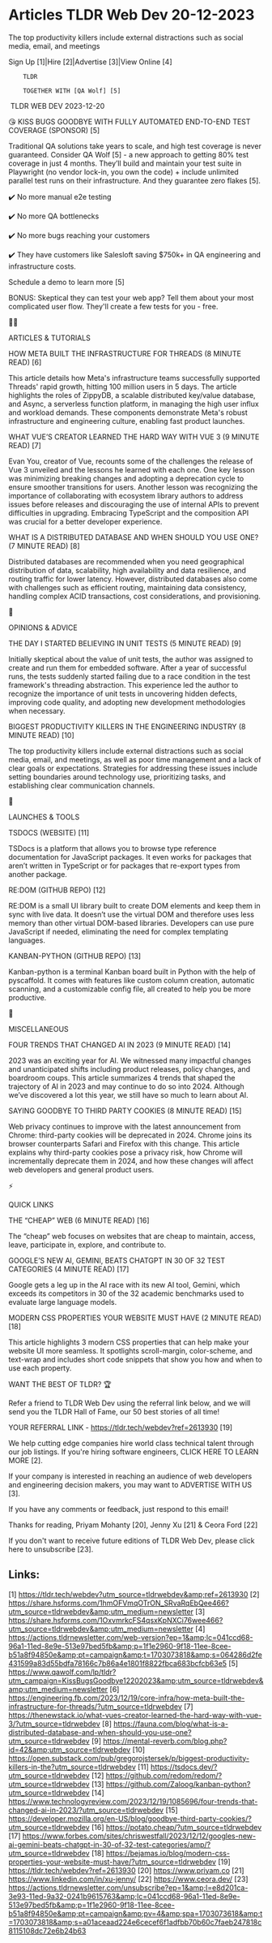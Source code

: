 # Articles TLDR Web Dev 20-12-2023

The top productivity killers include external distractions such as
social media, email, and meetings  

Sign Up [1]|Hire [2]|Advertise [3]|View Online [4] 

		TLDR 

		TOGETHER WITH [QA Wolf] [5]

 TLDR WEB DEV 2023-12-20

 😘 KISS BUGS GOODBYE WITH FULLY AUTOMATED END-TO-END TEST COVERAGE
(SPONSOR) [5] 

 Traditional QA solutions take years to scale, and high test coverage
is never guaranteed. Consider QA Wolf [5] - a new approach to getting
80% test coverage in just 4 months.
They’ll build and maintain your test suite in Playwright (no vendor
lock-in, you own the code) + include unlimited parallel test runs on
their infrastructure. And they guarantee zero flakes [5].

✔️ No more manual e2e testing

✔️ No more QA bottlenecks

✔️ No more bugs reaching your customers

✔️ They have customers like Salesloft saving $750k+ in QA
engineering and infrastructure costs.

Schedule a demo to learn more [5]

BONUS: Skeptical they can test your web app? Tell them about your most
complicated user flow. They'll create a few tests for you - free.

🧑‍💻 

ARTICLES & TUTORIALS

 HOW META BUILT THE INFRASTRUCTURE FOR THREADS (8 MINUTE READ) [6] 

 This article details how Meta's infrastructure teams successfully
supported Threads' rapid growth, hitting 100 million users in 5 days.
The article highlights the roles of ZippyDB, a scalable distributed
key/value database, and Async, a serverless function platform, in
managing the high user influx and workload demands. These components
demonstrate Meta's robust infrastructure and engineering culture,
enabling fast product launches. 

 WHAT VUE’S CREATOR LEARNED THE HARD WAY WITH VUE 3 (9 MINUTE READ)
[7] 

 Evan You, creator of Vue, recounts some of the challenges the release
of Vue 3 unveiled and the lessons he learned with each one. One key
lesson was minimizing breaking changes and adopting a deprecation
cycle to ensure smoother transitions for users. Another lesson was
recognizing the importance of collaborating with ecosystem library
authors to address issues before releases and discouraging the use of
internal APIs to prevent difficulties in upgrading. Embracing
TypeScript and the composition API was crucial for a better developer
experience. 

 WHAT IS A DISTRIBUTED DATABASE AND WHEN SHOULD YOU USE ONE? (7 MINUTE
READ) [8] 

 Distributed databases are recommended when you need geographical
distribution of data, scalability, high availability and data
resilience, and routing traffic for lower latency. However,
distributed databases also come with challenges such as efficient
routing, maintaining data consistency, handling complex ACID
transactions, cost considerations, and provisioning. 

🧠 

OPINIONS & ADVICE

 THE DAY I STARTED BELIEVING IN UNIT TESTS (5 MINUTE READ) [9] 

 Initially skeptical about the value of unit tests, the author was
assigned to create and run them for embedded software. After a year of
successful runs, the tests suddenly started failing due to a race
condition in the test framework's threading abstraction. This
experience led the author to recognize the importance of unit tests in
uncovering hidden defects, improving code quality, and adopting new
development methodologies when necessary. 

 BIGGEST PRODUCTIVITY KILLERS IN THE ENGINEERING INDUSTRY (8 MINUTE
READ) [10] 

 The top productivity killers include external distractions such as
social media, email, and meetings, as well as poor time management and
a lack of clear goals or expectations. Strategies for addressing these
issues include setting boundaries around technology use, prioritizing
tasks, and establishing clear communication channels. 

🚀 

LAUNCHES & TOOLS

 TSDOCS (WEBSITE) [11] 

 TSDocs is a platform that allows you to browse type reference
documentation for JavaScript packages. It even works for packages that
aren’t written in TypeScript or for packages that re-export types
from another package. 

 RE:DOM (GITHUB REPO) [12] 

 RE:DOM is a small UI library built to create DOM elements and keep
them in sync with live data. It doesn’t use the virtual DOM and
therefore uses less memory than other virtual DOM-based libraries.
Developers can use pure JavaScript if needed, eliminating the need for
complex templating languages. 

 KANBAN-PYTHON (GITHUB REPO) [13] 

 Kanban-python is a terminal Kanban board built in Python with the
help of pyscaffold. It comes with features like custom column
creation, automatic scanning, and a customizable config file, all
created to help you be more productive. 

🎁 

MISCELLANEOUS

 FOUR TRENDS THAT CHANGED AI IN 2023 (9 MINUTE READ) [14] 

 2023 was an exciting year for AI. We witnessed many impactful changes
and unanticipated shifts including product releases, policy changes,
and boardroom coups. This article summarizes 4 trends that shaped the
trajectory of AI in 2023 and may continue to do so into 2024. Although
we’ve discovered a lot this year, we still have so much to learn
about AI. 

 SAYING GOODBYE TO THIRD PARTY COOKIES (8 MINUTE READ) [15] 

 Web privacy continues to improve with the latest announcement from
Chrome: third-party cookies will be deprecated in 2024. Chrome joins
its browser counterparts Safari and Firefox with this change. This
article explains why third-party cookies pose a privacy risk, how
Chrome will incrementally deprecate them in 2024, and how these
changes will affect web developers and general product users. 

⚡ 

QUICK LINKS

 THE “CHEAP” WEB (6 MINUTE READ) [16] 

 The “cheap” web focuses on websites that are cheap to maintain,
access, leave, participate in, explore, and contribute to. 

 GOOGLE’S NEW AI, GEMINI, BEATS CHATGPT IN 30 OF 32 TEST CATEGORIES
(4 MINUTE READ) [17] 

 Google gets a leg up in the AI race with its new AI tool, Gemini,
which exceeds its competitors in 30 of the 32 academic benchmarks used
to evaluate large language models. 

 MODERN CSS PROPERTIES YOUR WEBSITE MUST HAVE (2 MINUTE READ) [18] 

 This article highlights 3 modern CSS properties that can help make
your website UI more seamless. It spotlights scroll-margin,
color-scheme, and text-wrap and includes short code snippets that show
you how and when to use each property. 

WANT THE BEST OF TLDR? 🏆

Refer a friend to TLDR Web Dev using the referral link below, and we
will send you the TLDR Hall of Fame, our 50 best stories of all time!

YOUR REFERRAL LINK - https://tldr.tech/webdev?ref=2613930 [19]

 We help cutting edge companies hire world class technical talent
through our job listings. If you're hiring software engineers, CLICK
HERE TO LEARN MORE [2]. 

If your company is interested in reaching an audience of web
developers and engineering decision makers, you may want to ADVERTISE
WITH US [3]. 

If you have any comments or feedback, just respond to this email! 

Thanks for reading, 
Priyam Mohanty [20], Jenny Xu [21] & Ceora Ford [22] 

If you don't want to receive future editions of TLDR Web Dev,
please click here to unsubscribe [23]. 

 

Links:
------
[1] https://tldr.tech/webdev?utm_source=tldrwebdev&amp;ref=2613930
[2] https://share.hsforms.com/1hmOFVmqOTrON_SRvaRqEbQee466?utm_source=tldrwebdev&amp;utm_medium=newsletter
[3] https://share.hsforms.com/1OxvmrkcFS4qsxKpNXCi76wee466?utm_source=tldrwebdev&amp;utm_medium=newsletter
[4] https://actions.tldrnewsletter.com/web-version?ep=1&amp;lc=041ccd68-96a1-11ed-8e9e-513e97bed5fb&amp;p=1f1e2960-9f18-11ee-8cee-b51a8f94850e&amp;pt=campaign&amp;t=1703073818&amp;s=064286d2fe431599a83d55bdfa78166c7b86a4e1801f8822fbca683bcfcb63e5
[5] https://www.qawolf.com/lp/tldr?utm_campaign=KissBugsGoodbye12202023&amp;utm_source=tldrwebdev&amp;utm_medium=newsletter
[6] https://engineering.fb.com/2023/12/19/core-infra/how-meta-built-the-infrastructure-for-threads/?utm_source=tldrwebdev
[7] https://thenewstack.io/what-vues-creator-learned-the-hard-way-with-vue-3/?utm_source=tldrwebdev
[8] https://fauna.com/blog/what-is-a-distributed-database-and-when-should-you-use-one?utm_source=tldrwebdev
[9] https://mental-reverb.com/blog.php?id=42&amp;utm_source=tldrwebdev
[10] https://open.substack.com/pub/gregorojstersek/p/biggest-productivity-killers-in-the?utm_source=tldrwebdev
[11] https://tsdocs.dev/?utm_source=tldrwebdev
[12] https://github.com/redom/redom/?utm_source=tldrwebdev
[13] https://github.com/Zaloog/kanban-python?utm_source=tldrwebdev
[14] https://www.technologyreview.com/2023/12/19/1085696/four-trends-that-changed-ai-in-2023/?utm_source=tldrwebdev
[15] https://developer.mozilla.org/en-US/blog/goodbye-third-party-cookies/?utm_source=tldrwebdev
[16] https://potato.cheap/?utm_source=tldrwebdev
[17] https://www.forbes.com/sites/chriswestfall/2023/12/12/googles-new-ai-gemini-beats-chatgpt-in-30-of-32-test-categories/amp/?utm_source=tldrwebdev
[18] https://bejamas.io/blog/modern-css-properties-your-website-must-have/?utm_source=tldrwebdev
[19] https://tldr.tech/webdev?ref=2613930
[20] https://www.priyam.co
[21] https://www.linkedin.com/in/xu-jenny/
[22] https://www.ceora.dev/
[23] https://actions.tldrnewsletter.com/unsubscribe?ep=1&amp;l=e8d201ca-3e93-11ed-9a32-0241b9615763&amp;lc=041ccd68-96a1-11ed-8e9e-513e97bed5fb&amp;p=1f1e2960-9f18-11ee-8cee-b51a8f94850e&amp;pt=campaign&amp;pv=4&amp;spa=1703073618&amp;t=1703073818&amp;s=a01aceaad224e6cecef6f1adfbb70b60c7faeb247818c8115108dc72e6b24b63